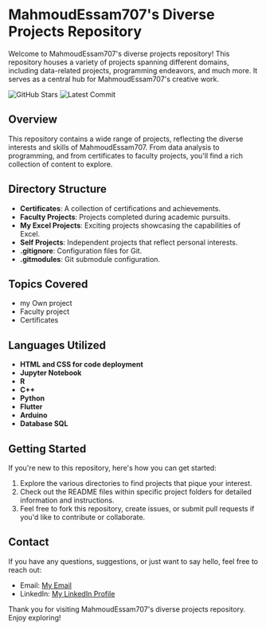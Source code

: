 # MahmoudEssam707's Diverse Projects Repository

Welcome to MahmoudEssam707's diverse projects repository! This repository houses a variety of projects spanning different domains, including data-related projects, programming endeavors, and much more. It serves as a central hub for MahmoudEssam707's creative work.

![GitHub Stars](https://img.shields.io/github/stars/MahmoudEssam707/Projects?style=social)
![Latest Commit](https://img.shields.io/github/last-commit/MahmoudEssam707/Projects)

## Overview

This repository contains a wide range of projects, reflecting the diverse interests and skills of MahmoudEssam707. From data analysis to programming, and from certificates to faculty projects, you'll find a rich collection of content to explore.

## Directory Structure

- **Certificates**: A collection of certifications and achievements.
- **Faculty Projects**: Projects completed during academic pursuits.
- **My Excel Projects**: Exciting projects showcasing the capabilities of Excel.
- **Self Projects**: Independent projects that reflect personal interests.
- **.gitignore**: Configuration files for Git.
- **.gitmodules**: Git submodule configuration.

## Topics Covered
- my Own project
- Faculty project
- Certificates

## Languages Utilized

- **HTML and CSS for code deployment**
- **Jupyter Notebook**
- **R**
- **C++**
- **Python**
- **Flutter**
- **Arduino**
- **Database SQL**

## Getting Started

If you're new to this repository, here's how you can get started:

1. Explore the various directories to find projects that pique your interest.
2. Check out the README files within specific project folders for detailed information and instructions.
3. Feel free to fork this repository, create issues, or submit pull requests if you'd like to contribute or collaborate.


## Contact

If you have any questions, suggestions, or just want to say hello, feel free to reach out:

- Email: [My Email](mailto:umahmoudessamu@gmail.com)
- LinkedIn: [My LinkedIn Profile](https://www.linkedin.com/in/mahmoudessam7/)

Thank you for visiting MahmoudEssam707's diverse projects repository. Enjoy exploring!

